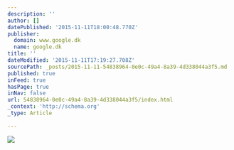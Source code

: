 ```yaml
---
description: ''
author: []
datePublished: '2015-11-11T18:00:48.770Z'
publisher:
  domain: www.google.dk
  name: google.dk
title: ''
dateModified: '2015-11-11T17:19:27.708Z'
sourcePath: _posts/2015-11-11-54838964-0e0c-49a4-8a39-4d338044a3f5.md
published: true
inFeed: true
hasPage: true
inNav: false
url: 54838964-0e0c-49a4-8a39-4d338044a3f5/index.html
_context: 'http://schema.org'
_type: Article

---
```

![](https://encrypted-tbn2.gstatic.com/images?q=tbn:ANd9GcSL3IAuVC4DEO75tz8_MPpn3pnNkGhvmQGDa892fG6RAquKigFf)